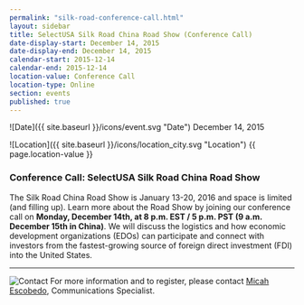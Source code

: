 ```yaml
---
permalink: "silk-road-conference-call.html"
layout: sidebar
title: SelectUSA Silk Road China Road Show (Conference Call)
date-display-start: December 14, 2015
date-display-end: December 14, 2015
calendar-start: 2015-12-14
calendar-end: 2015-12-14
location-value: Conference Call
location-type: Online
section: events
published: true
---
```



![Date]({{ site.baseurl }}/icons/event.svg "Date") December 14, 2015

![Location]({{ site.baseurl }}/icons/location_city.svg "Location") {{ page.location-value }}

### Conference Call: SelectUSA Silk Road China Road Show

The Silk Road China Road Show is January 13-20, 2016 and space is limited (and filling up). Learn more about the Road Show by joining our conference call on **Monday, December 14th, at 8 p.m. EST / 5 p.m. PST (9 a.m. December 15th in China)**. We will discuss the logistics and how economic development organizations (EDOs) can participate and connect with investors from the fastest-growing source of foreign direct investment (FDI) into the United States.

---

![Contact](https://google.github.io/material-design-icons/action/svg/design/ic_question_answer_24px.svg "Contact") For more information and to register, please contact [Micah Escobedo](Micah.Escobedo@trade.gov), Communications Specialist.

